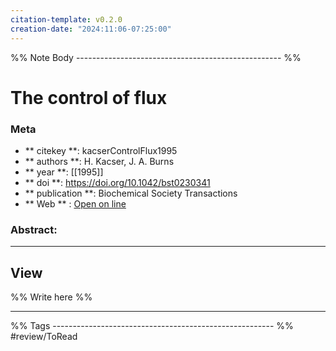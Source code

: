 ```yaml
---
citation-template: v0.2.0
creation-date: "2024:11:06-07:25:00"
---
```


%% Note Body --------------------------------------------------- %%
# The control of flux

### Meta
- ** citekey **: kacserControlFlux1995
- ** authors **: H. Kacser, J. A. Burns
- ** year **: [[1995]]
- ** doi **: https://doi.org/10.1042/bst0230341
- ** publication **: Biochemical Society Transactions
- ** Web ** : [Open on line]()


### Abstract:


___

## View

%% Write here %%





___
%% Tags  ------------------------------------------------------- %%
#review/ToRead
